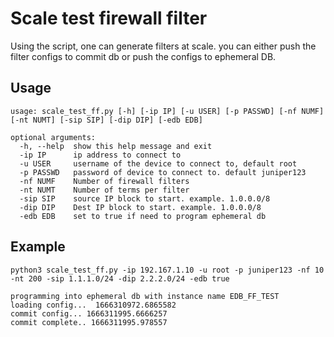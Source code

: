 # Scale test firewall filter
Using the script, one can generate filters at scale. you can either push the filter configs to commit db or push the configs to ephemeral DB.

## Usage 
```
usage: scale_test_ff.py [-h] [-ip IP] [-u USER] [-p PASSWD] [-nf NUMF] [-nt NUMT] [-sip SIP] [-dip DIP] [-edb EDB]

optional arguments:
  -h, --help  show this help message and exit
  -ip IP      ip address to connect to
  -u USER     username of the device to connect to, default root
  -p PASSWD   password of device to connect to. default juniper123
  -nf NUMF    Number of firewall filters
  -nt NUMT    Number of terms per filter
  -sip SIP    source IP block to start. example. 1.0.0.0/8
  -dip DIP    Dest IP block to start. example. 1.0.0.0/8
  -edb EDB    set to true if need to program ephemeral db
```

## Example
```
python3 scale_test_ff.py -ip 192.167.1.10 -u root -p juniper123 -nf 10 -nt 200 -sip 1.1.1.0/24 -dip 2.2.2.0/24 -edb true

programming into ephemeral db with instance name EDB_FF_TEST
loading config...  1666310972.6865582
commit config... 1666311995.6666257
commit complete.. 1666311995.978557
```
